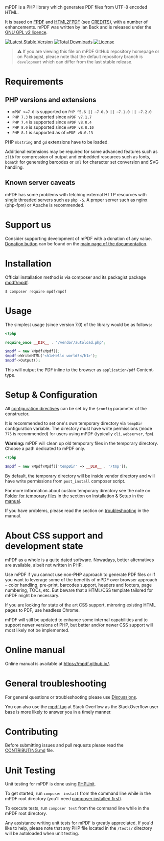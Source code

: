 mPDF is a PHP library which generates PDF files from UTF-8 encoded HTML.

It is based on [FPDF](http://www.fpdf.org/) and [HTML2FPDF](http://html2fpdf.sourceforge.net/)
(see [CREDITS](CREDITS.txt)), with a number of enhancements. mPDF was written by Ian Back and is released
under the [GNU GPL v2 licence](LICENSE.txt).

[![Latest Stable Version](https://poser.pugx.org/mpdf/mpdf/v/stable)](https://packagist.org/packages/mpdf/mpdf)
[![Total Downloads](https://poser.pugx.org/mpdf/mpdf/downloads)](https://packagist.org/packages/mpdf/mpdf)
[![License](https://poser.pugx.org/mpdf/mpdf/license)](https://packagist.org/packages/mpdf/mpdf)


> ⚠ If you are viewing this file on mPDF GitHub repository homepage or on Packagist, please note that
> the default repository branch is `development` which can differ from the last stable release.

Requirements
============

PHP versions and extensions
---------------------------

- `mPDF >=7.0` is supported on `PHP ^5.6 || ~7.0.0 || ~7.1.0 || ~7.2.0`
- `PHP 7.3` is supported since `mPDF v7.1.7`
- `PHP 7.4` is supported since `mPDF v8.0.4`
- `PHP 8.0` is supported since `mPDF v8.0.10`
- `PHP 8.1` is supported as of `mPDF v8.0.13`

PHP `mbstring` and `gd` extensions have to be loaded.

Additional extensions may be required for some advanced features such as `zlib` for compression of output and
embedded resources such as fonts, `bcmath` for generating barcodes or `xml` for character set conversion
and SVG handling.

Known server caveats
--------------------

mPDF has some problems with fetching external HTTP resources with single threaded servers such as `php -S`. A proper
server such as nginx (php-fpm) or Apache is recommended.

Support us
==========

Consider supporting development of mPDF with a donation of any value. [Donation button][1] can be found on the
[main page of the documentation][1].

Installation
============

Official installation method is via composer and its packagist
package [mpdf/mpdf](https://packagist.org/packages/mpdf/mpdf).

```
$ composer require mpdf/mpdf
```

Usage
=====

The simplest usage (since version 7.0) of the library would be as follows:

```php
<?php

require_once __DIR__ . '/vendor/autoload.php';

$mpdf = new \Mpdf\Mpdf();
$mpdf->WriteHTML('<h1>Hello world!</h1>');
$mpdf->Output();

```

This will output the PDF inline to the browser as `application/pdf` Content-type.

Setup & Configuration
=====================

All [configuration directives](https://mpdf.github.io/reference/mpdf-variables/overview.html) can
be set by the `$config` parameter of the constructor.

It is recommended to set one's own temporary directory via `tempDir` configuration variable.
The directory must have write permissions (mode `775` is recommended) for users using mPDF
(typically `cli`, `webserver`, `fpm`).

**Warning:** mPDF will clean up old temporary files in the temporary directory. Choose a path dedicated to mPDF only.

```php
<?php

$mpdf = new \Mpdf\Mpdf(['tempDir' => __DIR__ . '/tmp']);

```

By default, the temporary directory will be inside vendor directory and will have write permissions from
`post_install` composer script.

For more information about custom temporary directory see the note on
[Folder for temporary files](https://mpdf.github.io/installation-setup/folders-for-temporary-files.html)
in the section on Installation & Setup in the [manual][1].

If you have problems, please read the section on
[troubleshooting](https://mpdf.github.io/troubleshooting/known-issues.html) in the manual.

About CSS support and development state
=======================================

mPDF as a whole is a quite dated software. Nowadays, better alternatives are available, albeit not written in PHP.

Use mPDF if you cannot use non-PHP approach to generate PDF files or if you want to leverage some of the benefits of
mPDF
over browser approach – color handling, pre-print, barcodes support, headers and footers, page numbering, TOCs, etc.
But beware that a HTML/CSS template tailored for mPDF might be necessary.

If you are looking for state of the art CSS support, mirroring existing HTML pages to PDF, use headless Chrome.

mPDF will still be updated to enhance some internal capabilities and to support newer versions of PHP,
but better and/or newer CSS support will most likely not be implemented.

Online manual
=============

Online manual is available at https://mpdf.github.io/.

General troubleshooting
=============

For general questions or troubleshooting please use [Discussions](https://github.com/mpdf/mpdf/discussions).

You can also use the [mpdf tag](https://stackoverflow.com/questions/tagged/mpdf) at Stack Overflow as the StackOverflow
user base is more likely to answer you in a timely manner.

Contributing
============

Before submitting issues and pull requests please read
the [CONTRIBUTING.md](https://github.com/mpdf/mpdf/blob/development/.github/CONTRIBUTING.md) file.

Unit Testing
============

Unit testing for mPDF is done using [PHPUnit](https://phpunit.de/).

To get started, run `composer install` from the command line while in the mPDF root directory
(you'll need [composer installed first](https://getcomposer.org/download/)).

To execute tests, run `composer test` from the command line while in the mPDF root directory.

Any assistance writing unit tests for mPDF is greatly appreciated. If you'd like to help, please
note that any PHP file located in the `/tests/` directory will be autoloaded when unit testing.

[1]: https://mpdf.github.io
